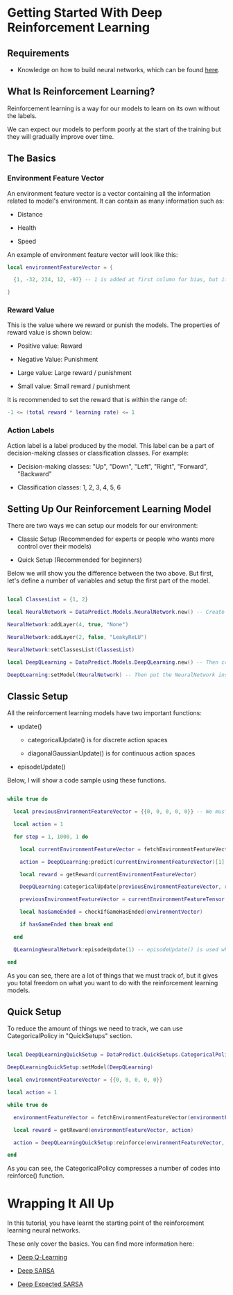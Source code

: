 # Getting Started With Deep Reinforcement Learning

## Requirements

* Knowledge on how to build neural networks, which can be found [here](UsingNeuralNetworksPart1.md).

## What Is Reinforcement Learning?

Reinforcement learning is a way for our models to learn on its own without the labels.

We can expect our models to perform poorly at the start of the training but they will gradually improve over time.

## The Basics

### Environment Feature Vector

An environment feature vector is a vector containing all the information related to model's environment. It can contain as many information such as:

* Distance

* Health

* Speed

An example of environment feature vector will look like this:

```lua
local environmentFeatureVector = {

  {1, -32, 234, 12, -97} -- 1 is added at first column for bias, but it is optional.

}
```

### Reward Value

This is the value where we reward or punish the models. The properties of reward value is shown below:

* Positive value: Reward

* Negative Value: Punishment

* Large value: Large reward / punishment

* Small value: Small reward / punishment

It is recommended to set the reward that is within the range of:

```lua
-1 <= (total reward * learning rate) <= 1
```

### Action Labels

Action label is a label produced by the model. This label can be a part of decision-making classes or classification classes. For example:

* Decision-making classes: "Up", "Down", "Left", "Right", "Forward", "Backward"

* Classification classes: 1, 2, 3, 4, 5, 6

## Setting Up Our Reinforcement Learning Model

There are two ways we can setup our models for our environment:

* Classic Setup (Recommended for experts or people who wants more control over their models)

* Quick Setup (Recommended for beginners)

Below we will show you the difference between the two above. But first, let's define a number of variables and setup the first part of the model.

```lua

local ClassesList = {1, 2}

local NeuralNetwork = DataPredict.Models.NeuralNetwork.new() -- Create the NeuralNetwork first.

NeuralNetwork:addLayer(4, true, "None")

NeuralNetwork:addLayer(2, false, "LeakyReLU")

NeuralNetwork:setClassesList(ClassesList)

local DeepQLearning = DataPredict.Models.DeepQLearning.new() -- Then create the DeepQLearning.

DeepQLearning:setModel(NeuralNetwork) -- Then put the NeuralNetwork inside DeepQLearning.

```

## Classic Setup

All the reinforcement learning models have two important functions: 

* update()

  * categoricalUpdate() is for discrete action spaces

  * diagonalGaussianUpdate() is for continuous action spaces

* episodeUpdate()

Below, I will show a code sample using these functions.

```lua

while true do

  local previousEnvironmentFeatureVector = {{0, 0, 0, 0, 0}} -- We must keep track our previous feature vector.

  local action = 1

  for step = 1, 1000, 1 do

    local currentEnvironmentFeatureVector = fetchEnvironmentFeatureVector(previousEnvironmentFeatureVector, action)

    action = DeepQLearning:predict(currentEnvironmentFeatureVector)[1][1]

    local reward = getReward(currentEnvironmentFeatureVector)

    DeepQLearning:categoricalUpdate(previousEnvironmentFeatureVector, reward, action, currentEnvironmentFeatureVector, 0) -- update() is called whenever a step is made. The value of zero indicates that the current environment feature vector is not a terminal state.

    previousEnvironmentFeatureVector = currentEnvironmentFeatureTensor

    local hasGameEnded = checkIfGameHasEnded(environmentVector)

    if hasGameEnded then break end

  end

  QLearningNeuralNetwork:episodeUpdate(1) -- episodeUpdate() is used whenever an episode ends. An episode is the total number of steps that determines when the model should stop training. The value of one indicates that the current environment feature vector is a terminal state.

end

```

As you can see, there are a lot of things that we must track of, but it gives you total freedom on what you want to do with the reinforcement learning models.

## Quick Setup

To reduce the amount of things we need to track, we can use CategoricalPolicy in "QuickSetups" section.

```lua

local DeepQLearningQuickSetup = DataPredict.QuickSetups.CategoricalPolicy.new()

DeepQLearningQuickSetup:setModel(DeepQLearning)

local environmentFeatureVector = {{0, 0, 0, 0, 0}}

local action = 1

while true do

  environmentFeatureVector = fetchEnvironmentFeatureVector(environmentFeatureVector, action)

  local reward = getReward(environmentFeatureVector, action)

  action = DeepQLearningQuickSetup:reinforce(environmentFeatureVector, reward)

end

```

As you can see, the CategoricalPolicy compresses a number of codes into reinforce() function.

# Wrapping It All Up

In this tutorial, you have learnt the starting point of the reinforcement learning neural networks. 

These only cover the basics. You can find more information here:

* [Deep Q-Learning](../API/Models/DeepQLearning.md)

* [Deep SARSA](../API/Models/DeepStateActionRewardStateAction.md)

* [Deep Expected SARSA](../API/Models/DeepExpectedStateActionRewardStateAction.md)
